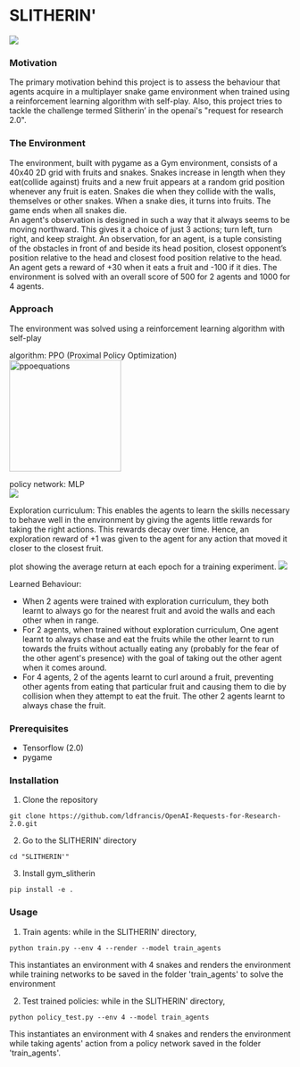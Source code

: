 # SLITHERIN'
![](media/env.png)
### Motivation
The primary motivation behind this project is to assess the behaviour that agents acquire in a multiplayer snake game environment when trained using a reinforcement learning algorithm with self-play. Also, this project tries to tackle the challenge termed Slitherin’  in the openai's "request for research 2.0".



### The Environment
The environment, built with pygame as a Gym environment, consists of a 40x40 2D grid with fruits and snakes. Snakes increase in length when they eat(collide against) fruits and a new fruit appears at a random grid position whenever any fruit is eaten. Snakes die when they collide with the walls, themselves or other snakes. When a snake dies, it turns into fruits. The game ends when all snakes die.<br/>
An agent's observation is designed in such a way that it always seems to be moving northward. This gives it a choice of just 3 actions; turn left, turn right, and keep straight. An observation, for an agent,  is a tuple consisting of the obstacles in front of and beside its head position, closest opponent’s position relative to the head and closest food position relative to the head. <br/>
An agent gets a reward of +30 when it eats a fruit and -100 if it dies. The environment is solved with an overall score of 500 for 2 agents and 1000 for 4 agents.

### Approach
The environment was solved using a reinforcement learning algorithm with self-play

algorithm: PPO (Proximal Policy Optimization)<br/>
<a href="https://ibb.co/gRvfnR7"><img src="https://i.ibb.co/VqHzKqN/ppoequations.png" alt="ppoequations" border="0" height="200"></a>

policy network: MLP<br/>
![](media/mlp.png)

Exploration curriculum: This enables the agents to learn the skills necessary to behave well in the environment by giving the agents little rewards for taking the right actions. This rewards decay over time. Hence, an exploration reward of +1 was given to the agent for any action that moved it closer to the closest fruit.

plot showing the average return at each epoch for a training experiment.
![](media/plot.png)

Learned Behaviour:

- When 2 agents were trained with exploration curriculum, they both learnt to always go for the nearest fruit and avoid the walls and each other when in range.
- For 2 agents, when trained without exploration curriculum, One agent learnt to always chase and eat the fruits while the other learnt to run towards the fruits without actually eating any (probably for the fear of the other agent's presence) with the goal of taking out the other agent when it comes around.
- For 4 agents, 2 of the agents learnt to curl around a fruit, preventing other agents from eating that particular fruit and causing them to die by collision when they attempt to eat the fruit. The other 2 agents learnt to always chase the fruit.




### Prerequisites
  - Tensorflow (2.0)
  - pygame

### Installation
1. Clone the repository
  ```Shell
  git clone https://github.com/ldfrancis/OpenAI-Requests-for-Research-2.0.git
  ```
2. Go to the SLITHERIN' directory
  ```Shell
  cd "SLITHERIN'"
  ```
3. Install gym_slitherin
  ```Shell
  pip install -e .
  ```
  
### Usage
1. Train agents: while in the SLITHERIN' directory,
  ```Shell
  python train.py --env 4 --render --model train_agents
  ```
  This instantiates an environment with 4 snakes and renders the environment while training networks to be saved in the folder 'train_agents' to solve the environment
  
2. Test trained policies: while in the SLITHERIN' directory,
  ```Shell
  python policy_test.py --env 4 --model train_agents
  ```
  This instantiates an environment with 4 snakes and renders the environment while taking agents' action from a policy network saved in the folder 'train_agents'.